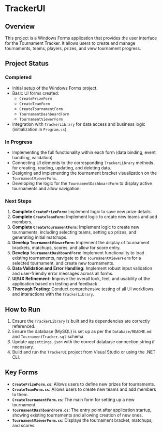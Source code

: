 # TrackerUI

## Overview

This project is a Windows Forms application that provides the user interface for the Tournament Tracker. It allows users to create and manage tournaments, teams, players, prizes, and view tournament progress.

## Project Status

### Completed

*   Initial setup of the Windows Forms project.
*   Basic UI forms created:
    *   `CreatePrizeForm`
    *   `CreateTeamForm`
    *   `CreateTournamentForm`
    *   `TournamentDashboardForm`
    *   `TournamentViewerForm`
*   Integration with `TrackerLibrary` for data access and business logic (initialization in `Program.cs`).

### In Progress

*   Implementing the full functionality within each form (data binding, event handling, validation).
*   Connecting UI elements to the corresponding `TrackerLibrary` methods for creating, reading, updating, and deleting data.
*   Designing and implementing the tournament bracket visualization on the `TournamentViewerForm`.
*   Developing the logic for the `TournamentDashboardForm` to display active tournaments and allow navigation.

### Next Steps

1.  **Complete `CreatePrizeForm`:** Implement logic to save new prize details.
2.  **Complete `CreateTeamForm`:** Implement logic to create new teams and add members.
3.  **Complete `CreateTournamentForm`:** Implement logic to create new tournaments, including selecting teams, setting up prizes, and generating initial matchups.
4.  **Develop `TournamentViewerForm`:** Implement the display of tournament brackets, matchups, scores, and allow for score entry.
5.  **Develop `TournamentDashboardForm`:** Implement functionality to load existing tournaments, navigate to the `TournamentViewerForm` for a selected tournament, and create new tournaments.
6.  **Data Validation and Error Handling:** Implement robust input validation and user-friendly error messages across all forms.
7.  **UI/UX Refinement:** Improve the overall look, feel, and usability of the application based on testing and feedback.
8.  **Thorough Testing:** Conduct comprehensive testing of all UI workflows and interactions with the `TrackerLibrary`.

## How to Run

1.  Ensure the `TrackerLibrary` is built and its dependencies are correctly referenced.
2.  Ensure the database (MySQL) is set up as per the `Database/README.md` and `TournamentTracker.sql` schema.
3.  Update `appsettings.json` with the correct database connection string if necessary.
4.  Build and run the `TrackerUI` project from Visual Studio or using the .NET CLI.

## Key Forms

*   **`CreatePrizeForm.cs`**: Allows users to define new prizes for tournaments.
*   **`CreateTeamForm.cs`**: Allows users to create new teams and add members to them.
*   **`CreateTournamentForm.cs`**: The main form for setting up a new tournament.
*   **`TournamentDashboardForm.cs`**: The entry point after application startup, showing existing tournaments and allowing creation of new ones.
*   **`TournamentViewerForm.cs`**: Displays the tournament bracket, matchups, and scores.